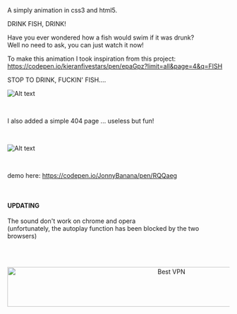 A simply animation in css3 and html5.


DRINK FISH, DRINK!

Have you ever wondered how a fish would swim if it was drunk?
</br>
Well no need to ask, you can just watch it now!


To make this animation I took inspiration from this project:
</br>
https://codepen.io/kieranfivestars/pen/epaGpz?limit=all&page=4&q=FISH





STOP TO DRINK, FUCKIN' FISH....

![Alt text](https://media.giphy.com/media/QmBCdGEMCVwbg5qtlk/giphy.gif "DrunkFish css3 html5 JonnyBanana")

</br>

I also added a simple 404 page ...
useless but fun!

</br>


![Alt text](https://media.giphy.com/media/1AIfl0ahlulPtkDIIN/giphy.gif "DrunkFish 404 css3 html5 JonnyBanana")

</br>

demo here: https://codepen.io/JonnyBanana/pen/RQQaeg

</br>

<h4>UPDATING</h4>
The sound don't work on chrome and opera 

</br>
(unfortunately, the autoplay function has been blocked by the two browsers)



</BR></BR>
<!-- Banner -->
<div align="center">
<a href="https://www.purevpn.com/order-now.php?aff=44922&amp;a_bid=bbd0f893" target="_blank" ><img src="https://affiliates.purevpn.com/accounts/default1/6hb82wqa2l/bbd0f893.jpg" alt="Best VPN" title="Best VPN" width="728" height="90" /></a>
</BR></BR>
</div>



